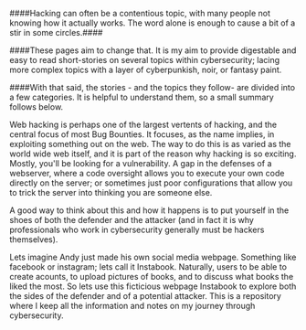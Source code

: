 ####Hacking can often be a contentious topic, with many people not knowing how it actually works. The word alone is enough to cause a bit of a stir in some circles.####

####These pages aim to change that. It is my aim to provide digestable and easy to read short-stories on several topics within cybersecurity; lacing more complex topics with a layer of cyberpunkish, noir, or fantasy paint.

####With that said, the stories - and the topics they follow- are divided into a few categories. It is helpful to understand them, so a small summary follows below.


Web hacking is perhaps one of the largest vertents of hacking, and the central focus of most Bug Bounties. It focuses, as the name implies, in exploiting something out on the web. The way to do this is as varied as the world wide web itself, and it is part of the reason why hacking is so exciting. Mostly, you'll be looking for a vulnerability. A gap in the defenses of a webserver, where a code oversight allows you to execute your own code directly on the server; or sometimes just poor configurations that allow you to trick the server into thinking you are someone else.

A good way to think about this and how it happens is to put yourself in the shoes of both the defender and the attacker (and in fact it is why professionals who work in cybersecurity generally must be hackers themselves).

Lets imagine Andy just made his own social media webpage. Something like facebook or instagram; lets call it Instabook. Naturally, users to be able to create acounts, to upload pictures of books, and to discuss what books the liked the most. So lets use this ficticious webpage Instabook to explore both the sides of the defender and of a potential attacker.
This is a repository where I keep all the information and notes on my journey through cybersecurity.
